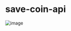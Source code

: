 # save-coin-api

![image](https://user-images.githubusercontent.com/18661500/202327848-c29fd825-8b01-4384-83bf-c33c1513b48a.png)
